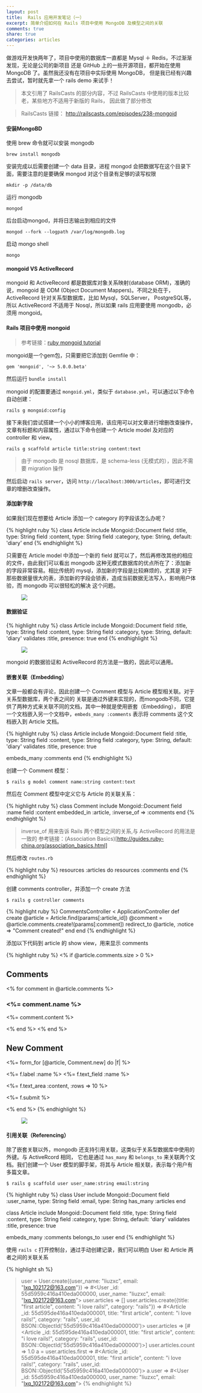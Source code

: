 ```yaml
---
layout: post
title:  Rails 应用开发笔记（一）
excerpt: 简单介绍如何在 Rails 项目中使用 MongoDB 及模型之间的关联
comments: true
share: true
categories: articles
---
```


做游戏开发快两年了，项目中使用的数据库一直都是 Mysql ＋ Redis，不过渐渐发现，无论是公司的新项目
还是 GitHub 上的一些开源项目，都开始在使用 MongoDB 了。虽然我还没有在项目中实际使用 MongoDB，
但是我已经有兴趣去尝试，暂时就先拿一个 rails demo 来试手！

> 本文引用了 RailsCasts 的部分内容，不过 RailsCasts 中使用的版本比较老，某些地方不适用于新版的
Rails， 因此做了部分修改

> RailsCasts 链接： http://railscasts.com/episodes/238-mongoid


#### 安装MongoBD

使用 brew 命令就可以安装 mongodb

`brew install mongodb`

安装完成以后需要创建一个 data 目录，进程 mongod 会把数据写在这个目录下面，需要注意的是要确保 mongod
对这个目录有足够的读写权限

`mkdir -p /data/db`

运行 mongodb

`mongod`

后台启动mongod，并将日志输出到相应的文件

`mongod --fork --logpath /var/log/mongodb.log`

启动 mongo shell

`mongo`

#### mongoid VS ActiveRecord

mongoid 和 ActiveRecord 都是数据库对象关系映射(database ORM)，准确的说，mongoid 是 ODM
(Object Document Mappers)。不同之处在于，ActiveRecord 针对关系型数据库，比如 Mysql，SQLServer，
PostgreSQL等，所以 ActiveRecord 不适用于 Nosql，所以如果 rails 应用要使用 mongodb，必须用 mongoid。

#### Rails 项目中使用 mongoid

> 参考链接：[ruby mongoid tutorial](http://docs.mongodb.org/ecosystem/tutorial/ruby-mongoid-tutorial/#ruby-mongoid-tutorial)

mongoid是一个gem包，只需要把它添加到 Gemfile 中：

`gem 'mongoid', '~> 5.0.0.beta'`

然后运行 `bundle install`

mongoid 的配置要通过 `mongoid.yml`，类似于 `database.yml`，可以通过以下命令自动创建：

`rails g mongoid:config`

接下来我们尝试搭建一个小小的博客应用，该应用可以对文章进行增删改查操作，文章有标题和内容属性，通过以下命令创建一个 Article model 及对应的 controller 和 view。

`rails g scaffold article title:string content:text`

 > 由于 mongodb 是 nosql 数据库，是 schema-less (无模式的），因此不需要 migration 操作

然后启动 `rails server`，访问 `http://localhost:3000/articles`，即可进行文章的增删改查操作。

#### 添加新字段

如果我们现在想要给 Article 添加一个 category 的字段该怎么办呢？

{% highlight ruby %}
class Article
  include Mongoid::Document
  field :title,   type: String
  field :content, type: String
  field :category,  type: String, default: 'diary'
end
{% endhighlight %}

只需要在 Article model 中添加一个新的 field 就可以了，然后再修改其他的相应的文件，由此我们可以看出 mongodb
这种无模式数据库的优点所在了：添加新的字段非常容易。相比传统的 mysql，添加新的字段是比较麻烦的，尤其是
对于那些数据量很大的表，添加新的字段会锁表，造成当前数据无法写入，影响用户体验，而 mongodb 可以很轻松的解决
这个问题。

<figure>
    <img src="/images/20150814-01.png">
</figure>

#### 数据验证

{% highlight ruby %}
class Article
  include Mongoid::Document
  field :title, type: String
  field :content, type: String
  field :category, type: String, default: 'diary'
  validates :title, presence: true
end
{% endhighlight %}

<figure>
    <img src="/images/20150814-02.png">
</figure>

mongoid 的数据验证和 ActiveRecord 的方法是一致的，因此可以通用。

#### 嵌套关联（Embedding）

文章一般都会有评论，因此创建一个 Comment 模型与 Article 模型相关联。对于关系型数据库，两个表之间的
关联是通过外键来实现的，而mongodb不同，它提供了两种方式来关联不同的文档，其中一种就是使用嵌套（Embedding），
即把一个文档嵌入另一个文档中，`embeds_many :comments` 表示将 comments 这个文档嵌入到 Article 文档。

{% highlight ruby %}
class Article
  include Mongoid::Document
  field :title, type: String
  field :content, type: String
  field :category, type: String, default: 'diary'
  validates :title, presence: true

  embeds_many :comments
end
{% endhighlight %}

创建一个 Comment 模型：

`$ rails g model comment name:string content:text`

然后在 Comment 模型中定义它与 Article 的关联关系：

{% highlight ruby %}
class Comment
  include Mongoid::Document
  field :name
  field :content
  embedded_in :article, :inverse_of => :comments
end
{% endhighlight %}

> inverse_of 用来告诉 Rails 两个模型之间的关系,与 ActiveRecord 的用法是一致的
> 参考链接：(Association Basics)[http://guides.ruby-china.org/association_basics.html]

然后修改 `routes.rb`

{% highlight ruby %}
resources :articles do
  resources :comments
end
{% endhighlight %}

创建 comments controller，并添加一个 create 方法

`$ rails g controller comments`

{% highlight ruby %}
CommentsController < ApplicationController
  def create
    @article = Article.find(params[:article_id])
    @comment = @article.comments.create!(params[:comment])
    redirect_to @article, :notice => "Comment created!"
  end
end
{% endhighlight %}

添加以下代码到 article 的 show view，用来显示 comments

{% highlight ruby %}
<% if @article.comments.size > 0 %>
  <h2>Comments</h2>
  <% for comment in @article.comments %>
    <h3><%= comment.name %></h3>
    <p><%= comment.content %></p>
  <% end %>
<% end %>

<h2>New Comment</h2>

<%= form_for [@article, Comment.new] do |f| %>
  <p><%= f.label :name %> <%= f.text_field :name %></p>
  <p><%= f.text_area :content, :rows => 10 %></p>
  <p><%= f.submit %></p>
<% end %>
{% endhighlight %}

<figure>
    <img src="/images/20150814-03.png">
</figure>

#### 引用关联（Referencing）

除了嵌套关联以外，mongodb 还支持引用关联，这类似于关系型数据库中使用的外键。与 ActiveRcord 相同，
它也是通过 `has_many` 和 `belongs_to` 来关联两个文档。我们创建一个 User 模型的脚手架，将其与 Article
相关联，表示每个用户有多篇文章。

`$ rails g scaffold user user_name:string email:string`

{% highlight ruby %}
class User
  include Mongoid::Document
  field :user_name, type: String
  field :email, type: String
  has_many :articles
end

class Article
  include Mongoid::Document
  field :title, type: String
  field :content, type: String
  field :category, type: String, default: 'diary'
  validates :title, presence: true

  embeds_many :comments
  belongs_to :user
end
{% endhighlight %}

使用 `rails c` 打开控制台，通过手动创建记录，我们可以明白 User 和 Article 两者之间的关联关系

{% highlight sh %}
> user = User.create({user_name: "liuzxc", email: "lxq_102172@163.com"})
=> #<User _id: 55d5959c416a410eda000000, user_name: "liuzxc", email: "lxq_102172@163.com">
> user.articles
=> []
> user.articles.create({title: "first article", content: "i love rails!", category: "rails"})
=> #<Article _id: 55d595de416a410eda000001, title: "first article", content: "i love rails!", category: "rails", user_id: BSON::ObjectId('55d5959c416a410eda000000')>
> user.articles
=> [#<Article _id: 55d595de416a410eda000001, title: "first article", content: "i love rails!", category: "rails", user_id: BSON::ObjectId('55d5959c416a410eda000000')>]
> user.articles.count
=> 1.0
> a = user.articles.first
=> #<Article _id: 55d595de416a410eda000001, title: "first article", content: "i love rails!", category: "rails", user_id: BSON::ObjectId('55d5959c416a410eda000000')>
> a.user
=> #<User _id: 55d5959c416a410eda000000, user_name: "liuzxc", email: "lxq_102172@163.com">
{% endhighlight %}